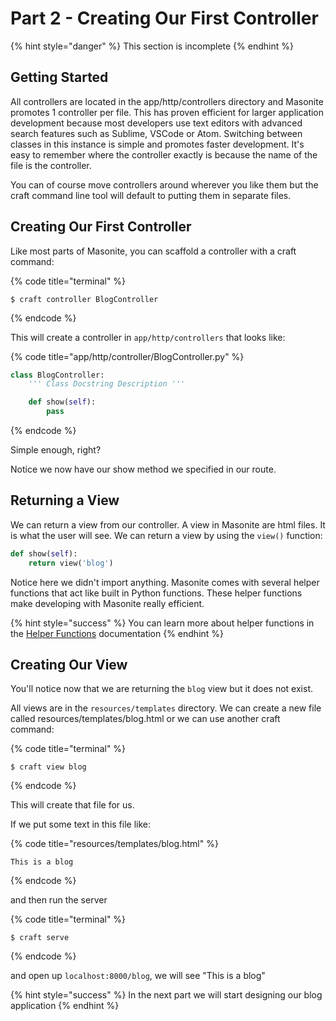 # Part 2 - Creating Our First Controller

{% hint style="danger" %}
This section is incomplete
{% endhint %}

## Getting Started

All controllers are located in the app/http/controllers directory and Masonite promotes 1 controller per file. This has proven efficient for larger application development because most developers use text editors with advanced search features such as Sublime, VSCode or Atom. Switching between classes in this instance is simple and promotes faster development. It's easy to remember where the controller exactly is because the name of the file is the controller.

You can of course move controllers around wherever you like them but the craft command line tool will default to putting them in separate files.

## Creating Our First Controller

Like most parts of Masonite, you can scaffold a controller with a craft command:

{% code title="terminal" %}
```text
$ craft controller BlogController
```
{% endcode %}

This will create a controller in `app/http/controllers` that looks like:

{% code title="app/http/controller/BlogController.py" %}
```python
class BlogController:
    ''' Class Docstring Description '''

    def show(self):
        pass
```
{% endcode %}

Simple enough, right?

Notice we now have our show method we specified in our route.

## Returning a View

We can return a view from our controller. A view in Masonite are html files. It is what the user will see. We can return a view by using the `view()` function:

```python
def show(self):
    return view('blog')
```

Notice here we didn't import anything. Masonite comes with several helper functions that act like built in Python functions. These helper functions make developing with Masonite really efficient.

{% hint style="success" %}
You can learn more about helper functions in the [Helper Functions](../the-basics/helper-functions.md) documentation
{% endhint %}

## Creating Our View

You'll notice now that we are returning the `blog` view but it does not exist.

All views are in the `resources/templates` directory. We can create a new file called resources/templates/blog.html or we can use another craft command:

{% code title="terminal" %}
```text
$ craft view blog
```
{% endcode %}

This will create that file for us.

If we put some text in this file like:

{% code title="resources/templates/blog.html" %}
```markup
This is a blog
```
{% endcode %}

and then run the server

{% code title="terminal" %}
```text
$ craft serve
```
{% endcode %}

and open up `localhost:8000/blog`, we will see "This is a blog"

{% hint style="success" %}
In the next part we will start designing our blog application
{% endhint %}

